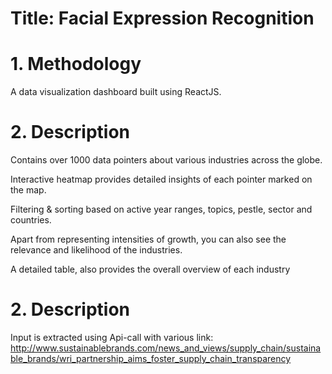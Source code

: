 # Title: Facial Expression Recognition

# 1. Methodology
A data visualization dashboard built using ReactJS.

# 2. Description
 Contains over 1000 data pointers about various industries across the globe.
 
 Interactive heatmap provides detailed insights of each pointer marked on the map.
 
 Filtering & sorting based on active year ranges, topics, pestle, sector and countries.
 
 Apart from representing intensities of growth, you can also see the relevance and likelihood of the industries.
 
 A detailed table, also provides the overall overview of each industry

# 2. Description

Input is extracted using Api-call with various link:
  http://www.sustainablebrands.com/news_and_views/supply_chain/sustainable_brands/wri_partnership_aims_foster_supply_chain_transparency

